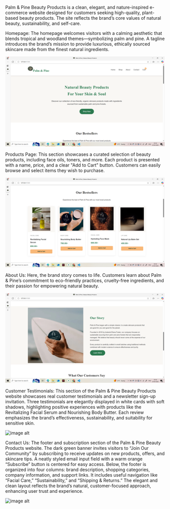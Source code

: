 Palm & Pine Beauty Products is a clean, elegant, and nature-inspired e-commerce website designed for customers seeking high-quality, plant-based beauty products. The site reflects the brand’s core values of natural beauty, sustainability, and self-care.

Homepage:
The homepage welcomes visitors with a calming aesthetic that blends tropical and woodland themes—symbolizing palm and pine. A tagline introduces the brand’s mission to provide luxurious, ethically sourced skincare made from the finest natural ingredients.

![image alt](https://github.com/dishalath/Demo/blob/dc5bc934eb9ed29efda0e74d2fcbeb586509331c/Screenshot%20(171).png)

Products Page:
This section showcases a curated selection of beauty products, including face oils, toners, and more. Each product is presented with a name, price, and a clear "Add to Cart" button. Customers can easily browse and select items they wish to purchase.

![image alt](https://github.com/dishalath/Demo/blob/d45f94614dae6d1268c9888500d1d81e7f340ba8/Screenshot%20(172).png)

About Us:
Here, the brand story comes to life. Customers learn about Palm & Pine’s commitment to eco-friendly practices, cruelty-free ingredients, and their passion for empowering natural beauty.

![image alt](https://github.com/dishalath/Demo/blob/2122a615eae16821443b1ce63337d6fcf7dc5ae9/Screenshot%20(173).png)

Customer Testimonials: This section of the Palm & Pine Beauty Products website showcases real customer testimonials and a newsletter sign-up invitation. Three testimonials are elegantly displayed in white cards with soft shadows, highlighting positive experiences with products like the Revitalizing Facial Serum and Nourishing Body Butter. Each review emphasizes the brand’s effectiveness, sustainability, and suitability for sensitive skin.

![image alt]()


Contact Us: The footer and subscription section of the Palm & Pine Beauty Products website. The dark green banner invites visitors to “Join Our Community” by subscribing to receive updates on new products, offers, and skincare tips. A neatly styled email input field with a warm orange “Subscribe” button is centered for easy access. Below, the footer is organized into four columns: brand description, shopping categories, company information, and support links. It includes useful navigation like “Facial Care,” “Sustainability,” and “Shipping & Returns.” The elegant and clean layout reflects the brand’s natural, customer-focused approach, enhancing user trust and experience.

![image alt]()
